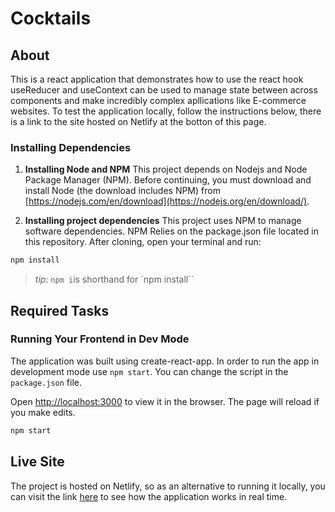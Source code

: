 # Cocktails

## About

This is a react application that demonstrates how to use the react hook useReducer and useContext can be used to manage state between across components and make incredibly complex apllications like E-commerce websites. To test the application locally, follow the instructions below, there is a link to the site hosted on Netlify at the botton of this page.

### Installing Dependencies

1. **Installing Node and NPM**
   This project depends on Nodejs and Node Package Manager (NPM). Before continuing, you must download and install Node (the download includes NPM) from [https://nodejs.com/en/download](https://nodejs.org/en/download/).

2. **Installing project dependencies**
   This project uses NPM to manage software dependencies. NPM Relies on the package.json file located in this repository. After cloning, open your terminal and run:

```bash
npm install
```

> _tip_: `npm i`is shorthand for `npm install``

## Required Tasks

### Running Your Frontend in Dev Mode

The application was built using create-react-app. In order to run the app in development mode use `npm start`. You can change the script in the `package.json` file.

Open [http://localhost:3000](http://localhost:3000) to view it in the browser. The page will reload if you make edits.

```bash
npm start
```

## Live Site

The project is hosted on Netlify, so as an alternative to running it locally, you can visit the link [here](https://cocktails-horpeazy.netlify.app/) to see how the application works in real time.